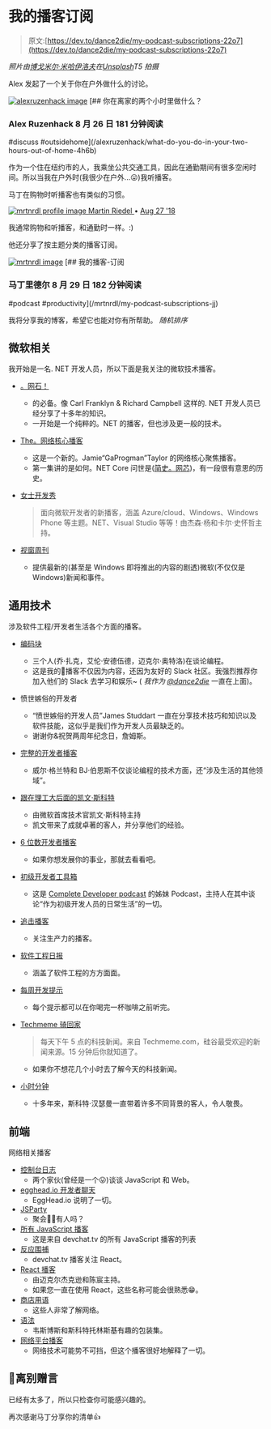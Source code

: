 # 我的播客订阅

> 原文:[https://dev.to/dance2die/my-podcast-subscriptions-22o7](https://dev.to/dance2die/my-podcast-subscriptions-22o7)

*照片由[博戈米尔·米哈伊洛夫](https://unsplash.com/photos/ekHSHvgr27k?utm_source=unsplash&utm_medium=referral&utm_content=creditCopyText)在[Unsplash](https://unsplash.com/search/photos/music?utm_source=unsplash&utm_medium=referral&utm_content=creditCopyText)T5 拍摄*

Alex 发起了一个关于你在户外做什么的讨论。

[![alexruzenhack image](../Images/8c23d6967e51302bcc89e5f48e7c1610.png)](/alexruzenhack) [## 你在离家的两个小时里做什么？

### Alex Ruzenhack 8 月 26 日 181 分钟阅读

#discuss #outsidehome](/alexruzenhack/what-do-you-do-in-your-two-hours-out-of-home-4h6b)

作为一个住在纽约市的人，我乘坐公共交通工具，因此在通勤期间有很多空闲时间。所以当我在户外时(我很少在户外...😛)我听播客。

马丁在购物时听播客也有类似的习惯。

[![mrtnrdl profile image](../Images/4f63ad786daaf80bf9b8dea7623eb7ba.png) ](/mrtnrdl) [ Martin Riedel ](/mrtnrdl) • [<time datetime="2018-08-27T05:39:32Z"> Aug 27 '18 </time>](https://dev.to/mrtnrdl/comment/539h) 

我通常购物和听播客，和通勤时一样。:)

他还分享了按主题分类的播客订阅。

[![mrtnrdl image](../Images/651944596d4501c6bfa5bceba4ee7e0a.png)](/mrtnrdl) [## 我的播客-订阅

### 马丁里德尔 8 月 29 日 182 分钟阅读

#podcast #productivity](/mrtnrdl/my-podcast-subscriptions-jj)

我将分享我的博客，希望它也能对你有所帮助。
*随机排序*

## 微软相关

我开始是一名. NET 开发人员，所以下面是我关注的微软技术播客。

*   [。网石！](https://dotnetrocks.com/)
    *   的必备。像 Carl Franklyn & Richard Campbell 这样的. NET 开发人员已经分享了十多年的知识。
    *   一开始是一个纯粹的。NET 的播客，但也涉及更一般的技术。
*   [The。网络核心播客](https://dotnetcore.show/)
    *   这是一个新的。Jamie“GaProgman”Taylor 的网络核心聚焦播客。
    *   第一集讲的是如何。NET Core 问世是([简史。网芯](https://dotnetcore.show/episode-1-a-brief-history-of-net-core/))，有一段很有意思的历史。
*   [女士开发秀](https://msdevshow.com/)

    > 面向微软开发者的新播客，涵盖 Azure/cloud、Windows、Windows Phone 等主题。NET、Visual Studio 等等！由杰森·杨和卡尔·史怀哲主持。

*   [视窗周刊](https://twit.tv/shows/windows-weekly)

    *   提供最新的(甚至是 Windows 即将推出的内容的剧透)微软(不仅仅是 Windows)新闻和事件。

## 通用技术

涉及软件工程/开发者生活各个方面的播客。

*   [编码块](https://www.codingblocks.net/)
    *   三个人(乔·扎克，艾伦·安德伍德，迈克尔·奥特洛)在谈论编程。
    *   这是我的💓播客不仅因为内容，还因为友好的 Slack 社区。我强烈推荐你加入他们的 Slack 去学习和娱乐~ ( *我作为 [@dance2die](https://dev.to/dance2die)* 一直在上面)。
*   愤世嫉俗的开发者
    *   “愤世嫉俗的开发人员”James Studdart 一直在分享技术技巧和知识以及软件技能，这似乎是我们作为开发人员最缺乏的。
    *   谢谢你&祝贺两周年纪念日，詹姆斯。
*   [完整的开发者播客](https://completedeveloperpodcast.com/)
    *   威尔·格兰特和 BJ·伯恩斯不仅谈论编程的技术方面，还“涉及生活的其他领域”。
*   [跟在理工大后面的凯文·斯科特](https://behindthetech.libsynpro.com/)
    *   由微软首席技术官凯文·斯科特主持
    *   凯文带来了成就卓著的客人，并分享他们的经验。
*   [6 位数开发者播客](https://6figuredev.com/)
    *   如果你想发展你的事业，那就去看看吧。
*   [初级开发者工具箱](https://juniordevelopertoolbox.com/)
    *   这是 [Complete Developer podcast](https://completedeveloperpodcast.com/) 的姊妹 Podcast，主持人在其中谈论“作为初级开发人员的日常生活”的一切。
*   [追击播客](http://pursuit.tech/)
    *   关注生产力的播客。
*   [软件工程日报](https://softwareengineeringdaily.com/)
    *   涵盖了软件工程的方方面面。
*   [每周开发提示](http://www.weeklydevtips.com/)
    *   每个提示都可以在你喝完一杯咖啡之前听完。
*   [Techmeme 骑回家](https://art19.com/shows/techmeme-ride-home)

    > 每天下午 5 点的科技新闻。来自 Techmeme.com，硅谷最受欢迎的新闻来源。15 分钟后你就知道了。

    *   如果你不想花几个小时去了解今天的科技新闻。
*   [小时分钟](https://hanselminutes.com/)

    *   十多年来，斯科特·汉瑟曼一直带着许多不同背景的客人，令人敬畏。

## 前端

网络相关播客

*   [控制台日志](https://theconsolelog.com/)
    *   两个家伙(曾经是一个😛)谈谈 JavaScript 和 Web。
*   [egghead.io 开发者聊天](https://egghead.io/podcasts)
    *   EggHead.io 说明了一切。
*   [JSParty](https://changelog.com/jsparty)
    *   聚会🎈🎉有人吗？
*   [所有 JavaScript 播客](https://devchat.tv/)
    *   这是来自 devchat.tv 的所有 JavaScript 播客的列表
*   [反应围捕](https://devchat.tv/react-round-up/)
    *   devchat.tv 播客关注 React。
*   [React 播客](https://reactpodcast.simplecast.fm/)
    *   由迈克尔杰克逊和陈宸主持。
    *   如果您一直在使用 React，这些名称可能会很熟悉😁。
*   [商店用语](https://shoptalkshow.com/)
    *   这些人非常了解网络。
*   [语法](https://syntax.fm/)
    *   韦斯博斯和斯科特托林斯基有趣的包装集。
*   [网络平台播客](https://thewebplatformpodcast.com/)
    *   网络技术可能势不可挡，但这个播客很好地解释了一切。

## 👋离别赠言

已经有太多了，所以只检查你可能感兴趣的。

再次感谢马丁分享你的清单👍